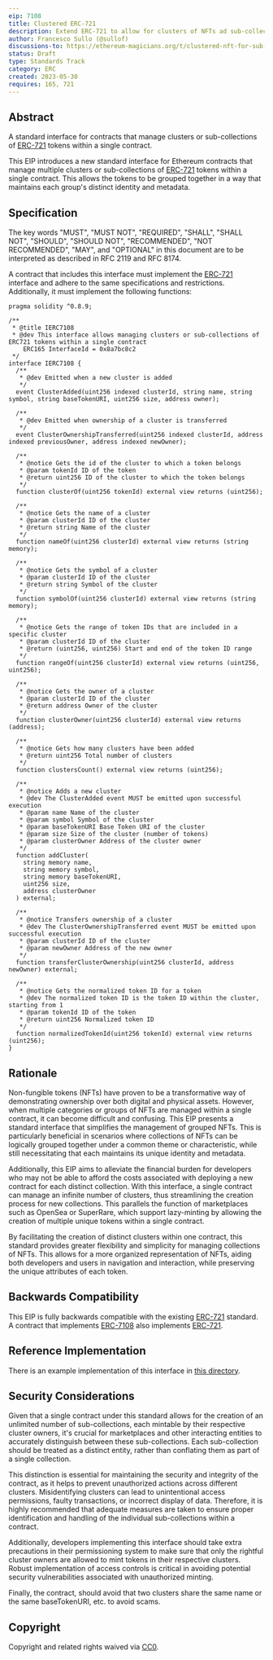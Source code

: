```yaml
---
eip: 7108
title: Clustered ERC-721
description: Extend ERC-721 to allow for clusters of NFTs ad sub-collections
author: Francesco Sullo (@sullof)
discussions-to: https://ethereum-magicians.org/t/clustered-nft-for-sub-collections/14502
status: Draft
type: Standards Track
category: ERC
created: 2023-05-30
requires: 165, 721
---
```


## Abstract

A standard interface for contracts that manage clusters or sub-collections of [ERC-721](./eip-721) tokens within a single contract.

This EIP introduces a new standard interface for Ethereum contracts that manage multiple clusters or sub-collections of [ERC-721](./eip-721) tokens within a single contract. This allows the tokens to be grouped together in a way that maintains each group's distinct identity and metadata.

## Specification

The key words "MUST", "MUST NOT", "REQUIRED", "SHALL", "SHALL NOT", "SHOULD", "SHOULD NOT", "RECOMMENDED", "NOT RECOMMENDED", "MAY", and "OPTIONAL" in this document are to be interpreted as described in RFC 2119 and RFC 8174.

A contract that includes this interface must implement the [ERC-721](./eip-721) interface and adhere to the same specifications and restrictions. Additionally, it must implement the following functions:

```solidity
pragma solidity ^0.8.9;

/**
 * @title IERC7108
 * @dev This interface allows managing clusters or sub-collections of ERC721 tokens within a single contract
    ERC165 InterfaceId = 0x8a7bc8c2
 */
interface IERC7108 {
  /**
   * @dev Emitted when a new cluster is added
   */
  event ClusterAdded(uint256 indexed clusterId, string name, string symbol, string baseTokenURI, uint256 size, address owner);

  /**
   * @dev Emitted when ownership of a cluster is transferred
   */
  event ClusterOwnershipTransferred(uint256 indexed clusterId, address indexed previousOwner, address indexed newOwner);

  /**
   * @notice Gets the id of the cluster to which a token belongs
   * @param tokenId ID of the token
   * @return uint256 ID of the cluster to which the token belongs
   */
  function clusterOf(uint256 tokenId) external view returns (uint256);

  /**
   * @notice Gets the name of a cluster
   * @param clusterId ID of the cluster
   * @return string Name of the cluster
   */
  function nameOf(uint256 clusterId) external view returns (string memory);

  /**
   * @notice Gets the symbol of a cluster
   * @param clusterId ID of the cluster
   * @return string Symbol of the cluster
   */
  function symbolOf(uint256 clusterId) external view returns (string memory);

  /**
   * @notice Gets the range of token IDs that are included in a specific cluster
   * @param clusterId ID of the cluster
   * @return (uint256, uint256) Start and end of the token ID range
   */
  function rangeOf(uint256 clusterId) external view returns (uint256, uint256);

  /**
   * @notice Gets the owner of a cluster
   * @param clusterId ID of the cluster
   * @return address Owner of the cluster
   */
  function clusterOwner(uint256 clusterId) external view returns (address);

  /**
   * @notice Gets how many clusters have been added
   * @return uint256 Total number of clusters
   */
  function clustersCount() external view returns (uint256);

  /**
   * @notice Adds a new cluster
   * @dev The ClusterAdded event MUST be emitted upon successful execution
   * @param name Name of the cluster
   * @param symbol Symbol of the cluster
   * @param baseTokenURI Base Token URI of the cluster
   * @param size Size of the cluster (number of tokens)
   * @param clusterOwner Address of the cluster owner
   */
  function addCluster(
    string memory name,
    string memory symbol,
    string memory baseTokenURI,
    uint256 size,
    address clusterOwner
  ) external;

  /**
   * @notice Transfers ownership of a cluster
   * @dev The ClusterOwnershipTransferred event MUST be emitted upon successful execution
   * @param clusterId ID of the cluster
   * @param newOwner Address of the new owner
   */
  function transferClusterOwnership(uint256 clusterId, address newOwner) external;

  /**
   * @notice Gets the normalized token ID for a token
   * @dev The normalized token ID is the token ID within the cluster, starting from 1
   * @param tokenId ID of the token
   * @return uint256 Normalized token ID
   */
  function normalizedTokenId(uint256 tokenId) external view returns (uint256);
}

```

## Rationale

Non-fungible tokens (NFTs) have proven to be a transformative way of demonstrating ownership over both digital and physical assets. However, when multiple categories or groups of NFTs are managed within a single contract, it can become difficult and confusing. This EIP presents a standard interface that simplifies the management of grouped NFTs. This is particularly beneficial in scenarios where collections of NFTs can be logically grouped together under a common theme or characteristic, while still necessitating that each maintains its unique identity and metadata.

Additionally, this EIP aims to alleviate the financial burden for developers who may not be able to afford the costs associated with deploying a new contract for each distinct collection. With this interface, a single contract can manage an infinite number of clusters, thus streamlining the creation process for new collections. This parallels the function of marketplaces such as OpenSea or SuperRare, which support lazy-minting by allowing the creation of multiple unique tokens within a single contract.

By facilitating the creation of distinct clusters within one contract, this standard provides greater flexibility and simplicity for managing collections of NFTs. This allows for a more organized representation of NFTs, aiding both developers and users in navigation and interaction, while preserving the unique attributes of each token.


## Backwards Compatibility

This EIP is fully backwards compatible with the existing [ERC-721](./eip-721) standard. A contract that implements [ERC-7108](./eip-7108) also implements [ERC-721](./eip-721).


## Reference Implementation

There is an example implementation of this interface in [this directory](../assets/eip-7108).

## Security Considerations

Given that a single contract under this standard allows for the creation of an unlimited number of sub-collections, each mintable by their respective cluster owners, it's crucial for marketplaces and other interacting entities to accurately distinguish between these sub-collections. Each sub-collection should be treated as a distinct entity, rather than conflating them as part of a single collection.

This distinction is essential for maintaining the security and integrity of the contract, as it helps to prevent unauthorized actions across different clusters. Misidentifying clusters can lead to unintentional access permissions, faulty transactions, or incorrect display of data. Therefore, it is highly recommended that adequate measures are taken to ensure proper identification and handling of the individual sub-collections within a contract.

Additionally, developers implementing this interface should take extra precautions in their permissioning system to make sure that only the rightful cluster owners are allowed to mint tokens in their respective clusters. Robust implementation of access controls is critical in avoiding potential security vulnerabilities associated with unauthorized minting.

Finally, the contract, should avoid that two clusters share the same name or the same baseTokenURI, etc. to avoid scams.


## Copyright

Copyright and related rights waived via [CC0](../LICENSE.md).
